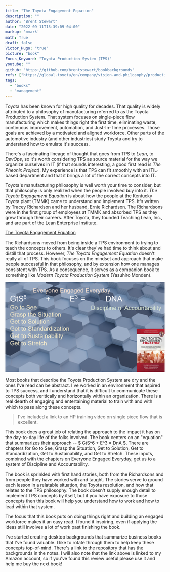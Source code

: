 ```yaml
---
title: "The Toyota Engagement Equation"
description: ""
author: "Brent Stewart"
date: "2022-09-11T13:39:09-04:00"
markup: 'mmark'
math: True
draft: false
Victor_Hugo: "true"
picture: "book"
Focus_Keyword: "Toyota Production System (TPS)"
youtube: ""
github: "https://github.com/brentstewart/bookbackgrounds"
refs: ["https://global.toyota/en/company/vision-and-philosophy/production-system/","https://www.youtube.com/watch?v=yZDRB_z51MQ"]
tags:
  - "books"
  - "management"
---
```

Toyota has been known for high quality for decades.  That quality is widely attributed to a philosophy of manufacturing referred to as the Toyota Production System.  That system focuses on single-piece flow manufacturing which makes things right the first time, eliminating waste, continuous improvement, automation, and Just-In-Time processes.  Those goals are achieved by a motivated and aligned workforce.  Other parts of the automotive industry (and other industries) study Toyota and try to understand how to emulate it's success.

There's a fascinating lineage of thought that goes from TPS to _Lean_, to _DevOps_, so it's worth considering TPS as source material for the way we organize ourselves in IT (if that sounds interesting, a good first read is _The Pheonix Project_).  My experience is that TPS can fit smoothly with an ITIL-based department and that it brings a lot of the correct concepts into IT.

Toyota's manufacturing philosophy is well worth your time to consider, but that philosophy is only realized when the people involved buy into it.  _The Toyota Engagement Equation_ is about how the people at the Kentucky Toyota plant (TMMK) came to understand and implement TPS. It's written by Tracey Richardson and her husband, Ernie Richardson.  The Richardsons were in the first group of employees at TMMK and absorbed TPS as they grew through their careers.  After Toyota, they founded Teaching Lean, Inc., and are part of the Lean Enterprise Institute.

[The Toyota Engagement Equation](https://amzn.to/3BxPg4Y)

The Richardsons moved from being inside a TPS environment to trying to teach the concepts to others.  It's clear they've had time to think about and distill that process.  However, _The Toyota Engagement Equation_ doesn't really all of TPS.  This book focuses on the mindset and approach that make people successful in that philosophy, and by extension how one manages consistent with TPS.  As a consequence, it serves as a companion book to something like _Modern Toyota Production System_ (Yasuhiro Monden).

![Desktop background for TEE](https://github.com/brentstewart/bookbackgrounds/blob/main/Toyota%20Engagement%20Equation.png?raw=true#floatright)

Most books that describe the Toyota Production System are dry and the ones I've read can be abstract.  I've worked in an environment that aspired to TPS success, and I understand that it is difficult to communicate these concepts both veritically and horizontally within an organization.  There is a real dearth of engaging and entertaining material to train with and with which to pass along these concepts.

> I've included a link to an HP training video on single piece flow that is excellent.

This book does a great job of relating the approach to the impact it has on the day-to-day life of the folks involved.  The book centers on an "equation" that summarizes their approach -- $ GtS^6 + E^3 = DnA $.  There are chapters for Go to See, Grasp the Situation, Get to Solution, Get to Standardization, Get to Sustainability, and Get to Stretch.  These inputs, combined with the chapters on Everyone Engaged Everyday, get us to a system of Discipline and Accountability.

The book is sprinkled with first hand stories, both from the Richardsons and from people they have worked with and taught.  The stories serve to ground each lesson in a relatable situation, the Toyota resolution, and how that relates to the TPS philosophy.  The book doesn't supply enough detail to implement TPS concepts by itself, but if you have exposure to those concepts then this book will help you understand how to work and how to lead within that system.

The focus that this book puts on doing things right and building an engaged workforce makes it an easy read.  I found it inspiring, even if applying the ideas still involves a lot of work past finishing the book.

I've started creating desktop backgrounds that summarize business books that I've found valuable.  I like to rotate through them to help keep these concepts top-of-mind.  There's a link to the repository that has the backgrounds in the notes.  I will also note that the link above is linked to my Amazon account, so if you've found this review useful please use it and help me buy the next book!